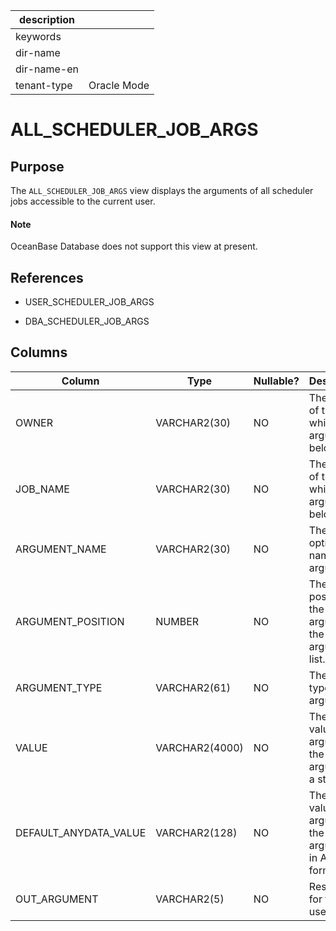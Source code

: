 | description ||
|---|---|
| keywords ||
| dir-name ||
| dir-name-en ||
| tenant-type | Oracle Mode |

# ALL_SCHEDULER_JOB_ARGS




## Purpose


The `ALL_SCHEDULER_JOB_ARGS` view displays the arguments of all scheduler jobs accessible to the current user.

<main id="notice" type='explain'>
    <h4>Note</h4>
    <p>OceanBase Database does not support this view at present. </p>
  </main>

## References


* USER_SCHEDULER_JOB_ARGS

* DBA_SCHEDULER_JOB_ARGS

Columns
-------------

| **Column** | **Type** | **Nullable?** | **Description** |
|-----------------------|----------------|----------------|-------------------------|
| OWNER | VARCHAR2(30) | NO | The owner of the job to which the argument belongs. |
| JOB_NAME | VARCHAR2(30) | NO | The name of the job to which the argument belongs. |
| ARGUMENT_NAME | VARCHAR2(30) | NO | The optional name of the argument. |
| ARGUMENT_POSITION | NUMBER | NO | The position of the argument in the argument list. |
| ARGUMENT_TYPE | VARCHAR2(61) | NO | The data type of the argument. |
| VALUE | VARCHAR2(4000) | NO | The default value of the argument if the argument is a string. |
| DEFAULT_ANYDATA_VALUE | VARCHAR2(128) | NO | The default value of the argument if the argument is in AnyData format. |
| OUT_ARGUMENT | VARCHAR2(5) | NO | Reserved for future use. |
